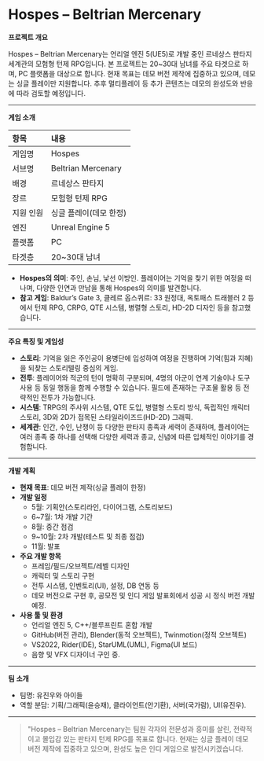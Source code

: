 
# Hospes – Beltrian Mercenary

**프로젝트 개요**

Hospes – Beltrian Mercenary는 언리얼 엔진 5(UE5)로 개발 중인 르네상스 판타지 세계관의 모험형 턴제 RPG입니다. 본 프로젝트는 20~30대 남녀를 주요 타겟으로 하며, PC 플랫폼을 대상으로 합니다. 현재 목표는 데모 버전 제작에 집중하고 있으며, 데모는 싱글 플레이만 지원합니다. 추후 멀티플레이 등 추가 콘텐츠는 데모의 완성도와 반응에 따라 검토할 예정입니다.

---

**게임 소개**


| 항목 | 내용 |
| :-- | :-- |
| 게임명 | Hospes |
| 서브명 | Beltrian Mercenary |
| 배경 | 르네상스 판타지 |
| 장르 | 모험형 턴제 RPG |
| 지원 인원 | 싱글 플레이(데모 한정) |
| 엔진 | Unreal Engine 5 |
| 플랫폼 | PC |
| 타겟층 | 20~30대 남녀 |

- **Hospes의 의미**: 주인, 손님, 낯선 이방인. 플레이어는 기억을 찾기 위한 여정을 떠나며, 다양한 인연과 만남을 통해 Hospes의 의미를 발견합니다.
- **참고 게임**: Baldur’s Gate 3, 클레르 옵스퀴르: 33 원정대, 옥토패스 트래블러 2 등에서 턴제 RPG, CRPG, QTE 시스템, 병렬형 스토리, HD-2D 디자인 등을 참고했습니다.

---

**주요 특징 및 게임성**

- **스토리**: 기억을 잃은 주인공이 용병단에 입성하여 여정을 진행하며 기억(힘과 지혜)을 되찾는 스토리텔링 중심의 게임.
- **전투**: 플레이어와 적군의 턴이 명확히 구분되며, 4명의 아군이 연계 기술이나 도구 사용 등 동일 행동을 함께 수행할 수 있습니다. 필드에 존재하는 구조물 활용 등 전략적인 전투가 가능합니다.
- **시스템**: TRPG의 주사위 시스템, QTE 도입, 병렬형 스토리 방식, 독립적인 캐릭터 스토리, 3D와 2D가 접목된 스타일라이즈드(HD-2D) 그래픽.
- **세계관**: 인간, 수인, 난쟁이 등 다양한 판타지 종족과 세력이 존재하며, 플레이어는 여러 종족 중 하나를 선택해 다양한 세력과 종교, 신념에 따른 입체적인 이야기를 경험합니다.

---

**개발 계획**

- **현재 목표**: 데모 버전 제작(싱글 플레이 한정)
- **개발 일정**
    - 5월: 기획안(스토리라인, 다이어그램, 스토리보드)
    - 6~7월: 1차 개발 기간
    - 8월: 중간 점검
    - 9~10월: 2차 개발(테스트 및 최종 점검)
    - 11월: 발표
- **주요 개발 항목**
    - 프레임/필드/오브젝트/레벨 디자인
    - 캐릭터 및 스토리 구현
    - 전투 시스템, 인벤토리(UI), 설정, DB 연동 등
    - 데모 버전으로 구현 후, 공모전 및 인디 게임 발표회에서 성공 시 정식 버전 개발 예정.
- **사용 툴 및 환경**
    - 언리얼 엔진 5, C++/블루프린트 혼합 개발
    - GitHub(버전 관리), Blender(동적 오브젝트), Twinmotion(정적 오브젝트)
    - VS2022, Rider(IDE), StarUML(UML), Figma(UI 보드)
    - 음향 및 VFX 디자이너 구인 중.

---

**팀 소개**

- 팀명: 유진우와 아이들
- 역할 분담: 기획/그래픽(윤승재), 클라이언트(안기환), 서버(국가람), UI(유진우).

---

> "Hospes – Beltrian Mercenary는 팀원 각자의 전문성과 흥미를 살린, 전략적이고 몰입감 있는 판타지 턴제 RPG를 목표로 합니다. 현재는 싱글 플레이 데모 버전 제작에 집중하고 있으며, 완성도 높은 인디 게임으로 발전시키겠습니다.

